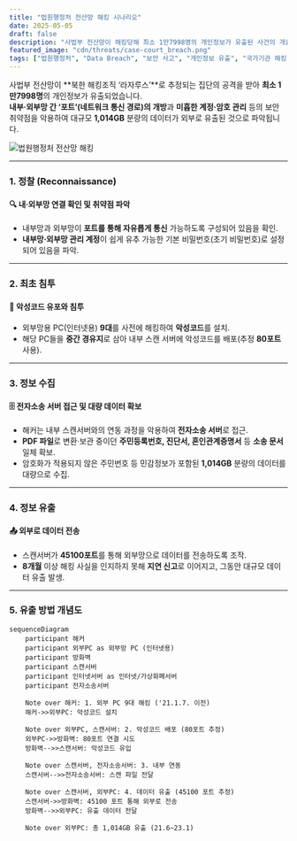 ```yaml
---
title: "법원행정처 전산망 해킹 시나리오"
date: 2025-05-05
draft: false
description: "사법부 전산망이 해킹당해 최소 1만7998명의 개인정보가 유출된 사건의 개요와 공격 방식을 살펴봅니다."
featured_image: "cdn/threats/case-court_breach.png"
tags: ["법원행정처", "Data Breach", "보안 사고", "개인정보 유출", "국가기관 해킹", "침투 테스트"]
---
```


사법부 전산망이 **북한 해킹조직 ‘라자루스’**로 추정되는 집단의 공격을 받아 **최소 1만7998명**의 개인정보가 유출되었습니다.  
**내부·외부망 간 ‘포트’(네트워크 통신 경로)의 개방**과 **미흡한 계정·암호 관리** 등의 보안 취약점을 악용하여 대규모 **1,014GB** 분량의 데이터가 외부로 유출된 것으로 파악됩니다.

![법원행정처 전산망 해킹](https://blog.plura.io/cdn/threats/case-court_breach.png)

<!--more-->
---

### 1. **정찰 (Reconnaissance)**
#### 🔍 **내·외부망 연결 확인 및 취약점 파악**
- 내부망과 외부망이 **포트를 통해 자유롭게 통신** 가능하도록 구성되어 있음을 확인.
- **내부망·외부망 관리 계정**이 쉽게 유추 가능한 기본 비밀번호(초기 비밀번호)로 설정되어 있음을 파악.

---

### 2. **최초 침투**
#### 🚨 **악성코드 유포와 침투**
- 외부망용 PC(인터넷용) **9대**를 사전에 해킹하여 **악성코드**를 설치.
- 해당 PC들을 **중간 경유지**로 삼아 내부 스캔 서버에 악성코드를 배포(추정 **80포트** 사용).

---

### 3. **정보 수집**
#### 🗄️ **전자소송 서버 접근 및 대량 데이터 확보**
- 해커는 내부 스캔서버와의 연동 과정을 악용하여 **전자소송 서버**로 접근.
- **PDF 파일**로 변환·보관 중이던 **주민등록번호, 진단서, 혼인관계증명서** 등 **소송 문서** 일체 확보.
- 암호화가 적용되지 않은 주민번호 등 민감정보가 포함된 **1,014GB** 분량의 데이터를 대량으로 수집.

---

### 4. **정보 유출**
#### 📤 **외부로 데이터 전송**
- 스캔서버가 **45100포트**를 통해 외부망으로 데이터를 전송하도록 조작.
- **8개월** 이상 해킹 사실을 인지하지 못해 **지연 신고**로 이어지고, 그동안 대규모 데이터 유출 발생.

---

### 5. **유출 방법 개념도**

```mermaid
sequenceDiagram
    participant 해커
    participant 외부PC as 외부망 PC (인터넷용)
    participant 방화벽
    participant 스캔서버
    participant 인터넷서버 as 인터넷/가상화폐서버
    participant 전자소송서버

    Note over 해커: 1. 외부 PC 9대 해킹 ('21.1.7. 이전)
    해커->>외부PC: 악성코드 설치

    Note over 외부PC, 스캔서버: 2. 악성코드 배포 (80포트 추정)
    외부PC->>방화벽: 80포트 연결 시도
    방화벽-->>스캔서버: 악성코드 유입

    Note over 스캔서버, 전자소송서버: 3. 내부 연동
    스캔서버-->>전자소송서버: 스캔 파일 전달

    Note over 스캔서버, 외부PC: 4. 데이터 유출 (45100 포트 추정)
    스캔서버->>방화벽: 45100 포트 통해 외부로 전송
    방화벽-->>외부PC: 유출 데이터 전달

    Note over 외부PC: 총 1,014GB 유출 (21.6~23.1)
```


